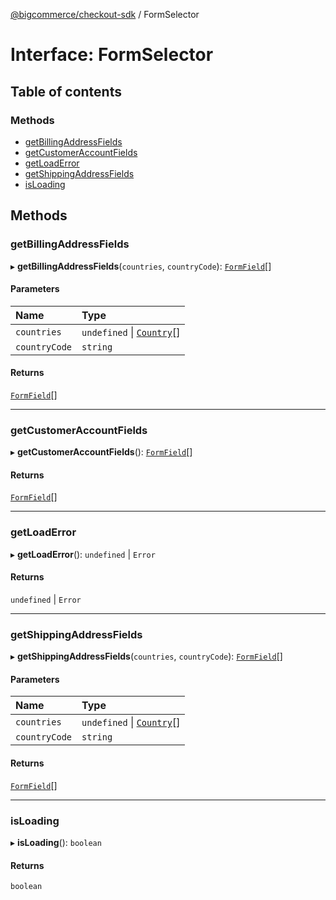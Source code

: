[@bigcommerce/checkout-sdk](../README.md) / FormSelector

# Interface: FormSelector

## Table of contents

### Methods

- [getBillingAddressFields](FormSelector.md#getbillingaddressfields)
- [getCustomerAccountFields](FormSelector.md#getcustomeraccountfields)
- [getLoadError](FormSelector.md#getloaderror)
- [getShippingAddressFields](FormSelector.md#getshippingaddressfields)
- [isLoading](FormSelector.md#isloading)

## Methods

### getBillingAddressFields

▸ **getBillingAddressFields**(`countries`, `countryCode`): [`FormField`](FormField.md)[]

#### Parameters

| Name | Type |
| :------ | :------ |
| `countries` | `undefined` \| [`Country`](Country.md)[] |
| `countryCode` | `string` |

#### Returns

[`FormField`](FormField.md)[]

___

### getCustomerAccountFields

▸ **getCustomerAccountFields**(): [`FormField`](FormField.md)[]

#### Returns

[`FormField`](FormField.md)[]

___

### getLoadError

▸ **getLoadError**(): `undefined` \| `Error`

#### Returns

`undefined` \| `Error`

___

### getShippingAddressFields

▸ **getShippingAddressFields**(`countries`, `countryCode`): [`FormField`](FormField.md)[]

#### Parameters

| Name | Type |
| :------ | :------ |
| `countries` | `undefined` \| [`Country`](Country.md)[] |
| `countryCode` | `string` |

#### Returns

[`FormField`](FormField.md)[]

___

### isLoading

▸ **isLoading**(): `boolean`

#### Returns

`boolean`
